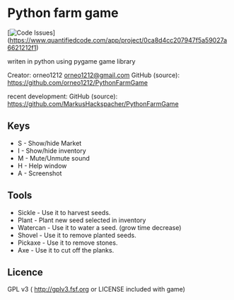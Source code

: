 Python farm game
================

[![Code Issues](https://www.quantifiedcode.com/api/v1/project/0ca8d4cc207947f5a59027a6621212f1/badge.svg)]
(https://www.quantifiedcode.com/app/project/0ca8d4cc207947f5a59027a6621212f1)

writen in python using pygame game library

Creator: orneo1212 <orneo1212@gmail.com>
GitHub (source): https://github.com/orneo1212/PythonFarmGame

recent development:
GitHub (source): https://github.com/MarkusHackspacher/PythonFarmGame

Keys
----

- S - Show/hide Market
- I - Show/hide inventory
- M - Mute/Unmute sound
- H - Help window
- A - Screenshot

Tools
-----

- Sickle - Use it to harvest seeds.
- Plant - Plant new seed selected in inventory
- Watercan - Use it to water a seed. (grow time decrease)
- Shovel - Use it to remove planted seeds.
- Pickaxe - Use it to remove stones.
- Axe - Use it to cut off the planks.

Licence
-------

GPL v3 ( http://gplv3.fsf.org or LICENSE included with game)
